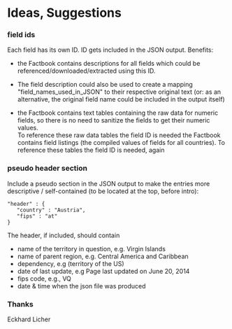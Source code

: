 
# Ideas, Suggestions

###  field ids

Each field has its own ID. ID gets included in the JSON output. Benefits: 

- the Factbook contains descriptions for all fields which could be referenced/downloaded/extracted using this ID. 

- The field description could also be used to create a mapping "field_names_used_in_JSON" 
  to their respective original text (or: as an alternative, the original field name 
  could be included in the output itself)

- the Factbook contains text tables containing the raw data for numeric fields, 
  so there is no need to sanitize the fields to get their numeric values.  
  To reference these raw data tables the field ID is needed
  the Factbook contains field listings (the compiled values of fields for all countries). 
  To reference these tables the field ID is needed, again


### pseudo header section

Include a pseudo section in the JSON output
to make the entries more descriptive / self-contained (to be located at the top, before intro):

~~~
"header" : {
   "country" : "Austria",
   "fips" : "at"
}
~~~

The header, if included, should contain

- name of the territory in question, e.g. Virgin Islands
- name of parent region, e.g. Central America and Caribbean
- dependency, e.g (territory of the US)
- date of last update, e.g Page last updated on June 20, 2014
- fips code, e.g., VQ
- date & time when the json file was produced


### Thanks

Eckhard Licher
